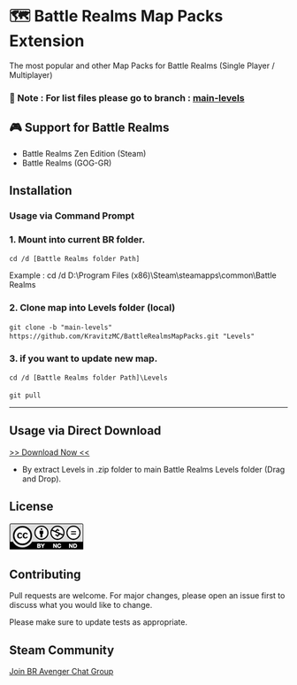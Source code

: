 # 🗺 Battle Realms Map Packs Extension 

 The most popular and other Map Packs for Battle Realms (Single Player / Multiplayer)
 
 ### 🔴 Note : For list files please go to branch : [main-levels](https://github.com/KravitzMC/BattleRealmsMapPacks/tree/main-levels)


## 🎮 Support for Battle Realms 

- Battle Realms Zen Edition (Steam)
- Battle Realms (GOG-GR)

## Installation

### Usage via Command Prompt

### 1. Mount into current BR folder.
```
cd /d [Battle Realms folder Path]
```
Example :  cd /d D:\Program Files (x86)\Steam\steamapps\common\Battle Realms

### 2. Clone map into Levels folder (local)
```
git clone -b "main-levels" https://github.com/KravitzMC/BattleRealmsMapPacks.git "Levels"
```

### 3. if you want to update new map.
```
cd /d [Battle Realms folder Path]\Levels

git pull
```
---

## Usage via Direct Download

[>> Download Now << ](https://github.com/KravitzMC/BattleRealmsMapPacks/archive/refs/heads/main-levels.zip)

- By extract Levels in .zip folder to main Battle Realms Levels folder (Drag and Drop).

## License 
[![License: CC BY-NC-ND 4.0](https://raw.githubusercontent.com/KravitzMC/BattleRealmsMapPacks/main/byncnd.png)](https://creativecommons.org/licenses/by-nc-nd/4.0/)

## Contributing
Pull requests are welcome. For major changes, please open an issue first to discuss what you would like to change.

Please make sure to update tests as appropriate.

## Steam Community

[Join BR Avenger Chat Group](https://s.team/chat/CdxIJrFX)
